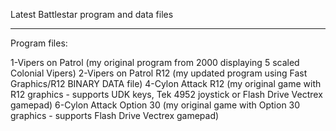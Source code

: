 Latest Battlestar program and data files

--------------
Program files:

1-Vipers on Patrol (my original program from 2000 displaying 5 scaled Colonial Vipers)
2-Vipers on Patrol R12 (my updated program using Fast Graphics/R12 BINARY DATA file)
4-Cylon Attack R12 (my original game with R12 graphics - supports UDK keys, Tek 4952 joystick or Flash Drive Vectrex gamepad)
6-Cylon Attack Option 30 (my original game with Option 30 graphics - supports Flash Drive Vectrex gamepad)

